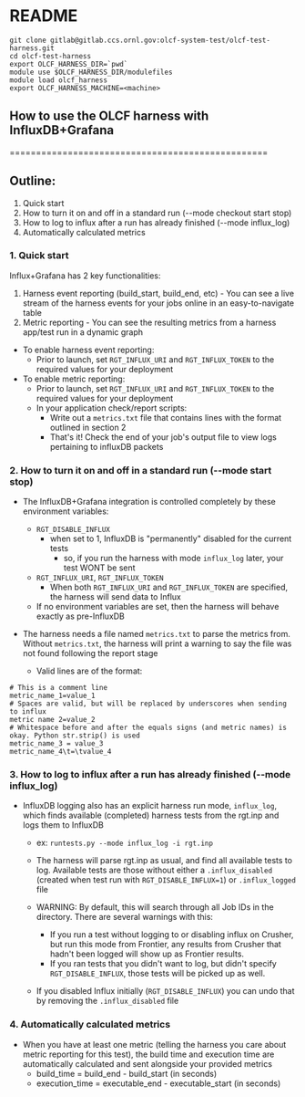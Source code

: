 README
=======

```
git clone gitlab@gitlab.ccs.ornl.gov:olcf-system-test/olcf-test-harness.git  
cd olcf-test-harness  
export OLCF_HARNESS_DIR=`pwd`  
module use $OLCF_HARNESS_DIR/modulefiles  
module load olcf_harness
export OLCF_HARNESS_MACHINE=<machine>
```

## How to use the OLCF harness with InfluxDB+Grafana
=================================================

## Outline:
1. Quick start
2. How to turn it on and off in a standard run           (--mode checkout start stop)
3. How to log to influx after a run has already finished (--mode influx_log)
4. Automatically calculated metrics


### 1. Quick start
Influx+Grafana has 2 key functionalities:

1. Harness event reporting (build_start, build_end, etc)
        - You can see a live stream of the harness events for your jobs online in an easy-to-navigate table
2. Metric reporting
        - You can see the resulting metrics from a harness app/test run in a dynamic graph
- To enable harness event reporting:
    - Prior to launch, set `RGT_INFLUX_URI` and `RGT_INFLUX_TOKEN` to the required values for your deployment
- To enable metric reporting:
    - Prior to launch, set `RGT_INFLUX_URI` and `RGT_INFLUX_TOKEN` to the required values for your deployment
    - In your application check/report scripts:
        - Write out a `metrics.txt` file that contains lines with the format outlined in section 2
        - That's it! Check the end of your job's output file to view logs pertaining to influxDB packets


### 2. How to turn it on and off in a standard run (--mode start stop)
- The InfluxDB+Grafana integration is controlled completely by these environment variables:
    - `RGT_DISABLE_INFLUX`
        - when set to 1, InfluxDB is "permanently" disabled for the current tests
            - so, if you run the harness with mode `influx_log` later, your test WONT be sent
    - `RGT_INFLUX_URI`, `RGT_INFLUX_TOKEN`
        - When both `RGT_INFLUX_URI` and `RGT_INFLUX_TOKEN` are specified, the harness will send data to Influx
    - If no environment variables are set, then the harness will behave exactly as pre-InfluxDB


- The harness needs a file named ``metrics.txt`` to parse the metrics from. Without ``metrics.txt``, the harness
  will print a warning to say the file was not found following the report stage
    - Valid lines are of the format:

```    
# This is a comment line
metric_name_1=value_1
# Spaces are valid, but will be replaced by underscores when sending to influx
metric name 2=value_2
# Whitespace before and after the equals signs (and metric names) is okay. Python str.strip() is used
metric_name_3 = value_3
metric_name_4\t=\tvalue_4
```    

### 3. How to log to influx after a run has already finished (--mode influx_log)
- InfluxDB logging also has an explicit harness run mode, ``influx_log``, which finds available (completed) harness
  tests from the rgt.inp and logs them to InfluxDB
    - ex: `runtests.py --mode influx_log -i rgt.inp`
    - The harness will parse rgt.inp as usual, and find all available tests to log. Available tests are those without
      either a `.influx_disabled` (created when test run with `RGT_DISABLE_INFLUX=1`)  or `.influx_logged` file

    - WARNING: By default, this will search through all Job IDs in the directory. There are several warnings with this:
        - If you run a test without logging to or disabling influx on Crusher, but run this mode from Frontier,
          any results from Crusher that hadn't been logged will show up as Frontier results.
        - If you ran tests that you didn't want to log, but didn't specify `RGT_DISABLE_INFLUX`, those tests will
          be picked up as well.

    - If you disabled Influx initially (`RGT_DISABLE_INFLUX`) you can undo that by removing the `.influx_disabled` file


### 4. Automatically calculated metrics
- When you have at least one metric (telling the harness you care about metric reporting for this test), the build
  time and execution time are automatically calculated and sent alongside your provided metrics
    - build_time = build_end - build_start (in seconds)
    - execution_time = executable_end - executable_start (in seconds)

